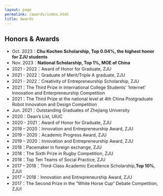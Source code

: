 ```yaml
---
layout: page
permalink: /awards/index.html
title: Awards
---
```


<!-- > Lastest Update: 28th Jan 2024 &nbsp; [中文版本 (Chinese Version)](https://caihanlin.com/file/awards-zh/) -->

## Honors & Awards

- Oct. 2023：**Chu Kochen Scholarship, Top 0.04%, the highest honor for ZJU students** 
- Nov. 2023：**National Scholarship, Top 1%, MOE of China**
- 2021 - 2022：Award of Honor for Graduate, ZJU
- 2021 - 2022：Graduate of Merit/Triple A graduate, ZJU
- 2021 - 2022：Creativity of Entrepreneurship Scholarship, ZJU
- 2021：The Third Prize in International College Students’ ’Internet’ Innovation and Enterpreneurship Competition
- 2021：The Third Prize at the national level at 4th China Postgraduate Robot Innovation and Design Competition
- Jun. 2021：Outstanding Graduates of Zhejiang University
- 2020：Dean’s List, UIUC
- 2020 - 2021：Award of Honor for Graduate, ZJU
- 2019 – 2020：Innovation and Entrepreneurship Award, ZJU
- 2019 – 2020：Academic Progress Award, ZJU
- 2019 – 2020：Innovation and Entrepreneurship Award, ZJU
- 2018：Pacemaker in foreign exchange, ZJU
- 2018：The Sixth Prize in Rugby Competition, ZJU
- 2018：Top Ten Teams of Social Practice, ZJU
- 2017 – 2018：Third-Class Academic Excellence Scholarship,**Top 10%**, ZJUI
- 2017 – 2018：Innovation and Entrepreneurship Award, ZJU
- 2017：The Second Prize in the ”White Horse Cup” Debate Competition, ZJUI
